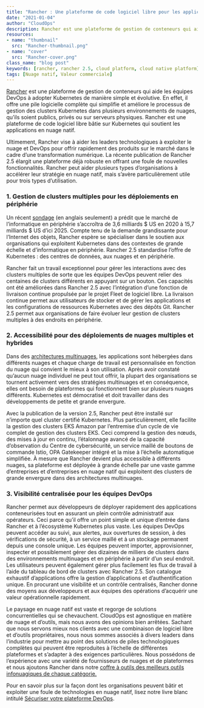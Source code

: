 ```yaml
---
title: "Rancher : Une plateforme de code logiciel libre pour les applications en nuage natif"
date: "2021-01-04"
author: "CloudOps"
description: Rancher est une plateforme de gestion de conteneurs qui aide les équipes DevOps à adopter Kubernetes de manière simple et évolutive.
resources:
- name: "thumbnail"
  src: "Rancher-thumbnail.png"
- name: "cover"
  src: "Rancher-cover.png"
class_name: "blog post"
keywords: [rancher, rancher 2.5, cloud platform, cloud native platform]
tags: [Nuage natif, Valeur commerciale]
---
```


<div class="post-content">

<p><a href="https://rancher.com/" target="_blank">Rancher</a> est une plateforme de gestion de conteneurs qui aide les équipes DevOps à adopter Kubernetes de manière simple et évolutive. En effet, il offre une pile logicielle complète qui simplifie et améliore le processus de gestion des clusters Kubernetes dans plusieurs environnements de nuages, qu’ils soient publics, privés ou sur serveurs physiques. Rancher est une plateforme de code logiciel libre bâtie sur Kubernetes qui soutient les applications en nuage natif.</p>

<p>Ultimement, Rancher vise à aider les leaders technologiques à exploiter le nuage et DevOps pour offrir rapidement des produits sur le marché dans le cadre d’une transformation numérique. La récente publication de Rancher 2.5 élargit une plateforme déjà robuste en offrant une foule de nouvelles fonctionnalités. Rancher peut aider plusieurs types d’organisations à accélérer leur stratégie en nuage natif, mais s’avère particulièrement utile pour trois types d’utilisation.</p>

<h3>1. Gestion de clusters multiples pour les déploiements en périphérie</h3>

<p>Un récent <a href="https://www.marketsandmarkets.com/Market-Reports/edge-computing-market-133384090.html#:~:text=[298%20Pages%20Report]%20MarketsandMarkets%20projects,34.1%25%20during%20the%20forecast%20period." target="_blank">sondage</a> (en anglais seulement) a prédit que le marché de l’informatique en périphérie s’accroîtra de 3,6 milliards $ US en 2020 à 15,7 milliards $ US d’ici 2025. Compte tenu de la demande grandissante pour l’Internet des objets, Rancher espère se spécialiser dans le soutien aux organisations qui exploitent Kubernetes dans des contextes de grande échelle et d’informatique en périphérie. Rancher 2.5 standardise l’offre de Kubernetes : des centres de données, aux nuages et en périphérie.</p>

<p>Rancher fait un travail exceptionnel pour gérer les interactions avec des clusters multiples de sorte que les équipes DevOps peuvent relier des centaines de clusters différents en appuyant sur un bouton. Ces capacités ont été améliorées dans Rancher 2.5 avec l’intégration d’une fonction de livraison continue propulsée par le projet Fleet de logiciel libre. La livraison continue permet aux utilisateurs de stocker et de gérer les applications et les configurations de ressources Kubernetes avec des dépôts Git. Rancher 2.5 permet aux organisations de faire évoluer leur gestion de clusters multiples à des endroits en périphérie.</p>

<h3>2. Accessibilité pour des déploiements de nuages multiples et hybrides</h3>

<p>Dans des <a href="https://www.cloudops.com/fr/blog/les-plus-grands-mythes-sur-les-multinuages/" target="_blank">architectures multinuages</a>, les applications sont hébergées dans différents nuages et chaque charge de travail est personnalisée en fonction du nuage qui convient le mieux à son utilisation. Après avoir constaté qu’aucun nuage individuel ne peut tout offrir, la plupart des organisations se tournent activement vers des stratégies multinuages et en conséquence, elles ont besoin de plateformes qui fonctionnent bien sur plusieurs nuages différents. Kubernetes est démocratisé et doit travailler dans des développements de petite et grande envergure.</p>

<p>Avec la publication de la version 2.5, Rancher peut être installé sur n’importe quel cluster certifié Kubernetes. Plus particulièrement, elle facilite la gestion des clusters EKS Amazon par l’entremise d’un cycle de vie complet de gestion des clusters EKS. Ceci comprend la gestion des nœuds, des mises à jour en continu, l’étalonnage avancé de la capacité d’observation du Centre de cybersécurité, un service maillé de boutons de commande Istio, OPA Gatekeeper intégré et la mise à l’échelle automatique simplifiée. À mesure que Rancher devient plus accessible à différents nuages, sa plateforme est déployée à grande échelle par une vaste gamme d’entreprises et d’entreprises en nuage natif qui exploitent des clusters de grande envergure dans des architectures multinuages.</p>

<h3>3. Visibilité centralisée pour les équipes DevOps</h3>

<p>Rancher permet aux développeurs de déployer rapidement des applications conteneurisées tout en assurant un plein contrôle administratif aux opérateurs. Ceci parce qu’il offre un point simple et unique d’entrée dans Rancher et à l’écosystème Kubernetes plus vaste. Les équipes DevOps peuvent accéder au suivi, aux alertes, aux ouvertures de session, à des vérifications de sécurité, à un service maillé et à un stockage permanent depuis une console unique. Les équipes peuvent importer, approvisionner, inspecter et possiblement gérer des dizaines de milliers de clusters dans des environnements multinuages et en périphérie à partir d’un seul endroit. Les utilisateurs peuvent également gérer plus facilement les flux de travail à l’aide du tableau de bord de clusters avec Rancher 2.5. Son catalogue exhaustif d’applications offre la gestion d’applications et d’authentification unique. En procurant une visibilité et un contrôle centralisés, Rancher donne des moyens aux développeurs et aux équipes des opérations d’acquérir une valeur opérationnelle rapidement.</p>

<p>Le paysage en nuage natif est vaste et regorge de solutions concurrentielles qui se chevauchent. CloudOps est agnostique en matière de nuage et d’outils, mais nous avons des opinions bien arrêtées. Sachant que nous servons mieux nos clients avec une combinaison de logiciel libre et d’outils propriétaires, nous nous sommes associés à divers leaders dans l’industrie pour mettre au point des solutions de piles technologiques complètes qui peuvent être reproduites à l’échelle de différentes plateformes et s’adapter à des exigences particulières. Nous possédons de l’expérience avec une variété de fournisseurs de nuages et de plateformes et nous ajoutons Rancher dans notre <a href="https://www.cloudops.com/fr/blog/notre-coffre-a-outils-des-meilleurs-outils-infonuagiques-de-chaque-categorie/
" target="_blank">coffre à outils des meilleurs outils infonuagiques de chaque catégorie.</a>

<p>Pour en savoir plus sur la façon dont les organisations peuvent bâtir et exploiter une foule de technologies en nuage natif, lisez notre livre blanc intitulé <a href="https://www.cloudops.com/fr/resources/white-papers/securing-devops-platform-enterprise/">Sécuriser votre plateforme DevOps</a>.</p>

</div>